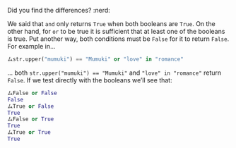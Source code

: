 Did you find the differences? :nerd:

We said that `and` only returns `True` when both booleans are `True`. On the other hand, for `or` to be true it is sufficient that at least one of the booleans is true. Put another way, both conditions must be `False` for it to return `False`. For example in...

``` python
ムstr.upper("mumuki") == "Mumuki" or "love" in "romance"
```

... both `str.upper("mumuki") == "Mumuki"` and `"love" in "romance"` return `False`. If we test directly with the booleans we’ll see that:

```python
ムFalse or False
False
ムTrue or False
True
ムFalse or True
True
ムTrue or True
True
```
